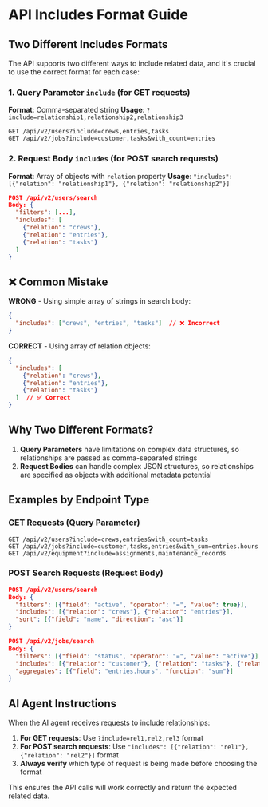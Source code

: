 # API Includes Format Guide

## Two Different Includes Formats

The API supports two different ways to include related data, and it's crucial to use the correct format for each case:

### 1. Query Parameter `include` (for GET requests)
**Format**: Comma-separated string
**Usage**: `?include=relationship1,relationship2,relationship3`

```
GET /api/v2/users?include=crews,entries,tasks
GET /api/v2/jobs?include=customer,tasks&with_count=entries
```

### 2. Request Body `includes` (for POST search requests)
**Format**: Array of objects with `relation` property
**Usage**: `"includes": [{"relation": "relationship1"}, {"relation": "relationship2"}]`

```json
POST /api/v2/users/search
Body: {
  "filters": [...],
  "includes": [
    {"relation": "crews"}, 
    {"relation": "entries"},
    {"relation": "tasks"}
  ]
}
```

## ❌ Common Mistake
**WRONG** - Using simple array of strings in search body:
```json
{
  "includes": ["crews", "entries", "tasks"]  // ❌ Incorrect
}
```

**CORRECT** - Using array of relation objects:
```json
{
  "includes": [
    {"relation": "crews"}, 
    {"relation": "entries"}, 
    {"relation": "tasks"}
  ]  // ✅ Correct
}
```

## Why Two Different Formats?

1. **Query Parameters** have limitations on complex data structures, so relationships are passed as comma-separated strings
2. **Request Bodies** can handle complex JSON structures, so relationships are specified as objects with additional metadata potential

## Examples by Endpoint Type

### GET Requests (Query Parameter)
```
GET /api/v2/users?include=crews,entries&with_count=tasks
GET /api/v2/jobs?include=customer,tasks,entries&with_sum=entries.hours
GET /api/v2/equipment?include=assignments,maintenance_records
```

### POST Search Requests (Request Body)
```json
POST /api/v2/users/search
Body: {
  "filters": [{"field": "active", "operator": "=", "value": true}],
  "includes": [{"relation": "crews"}, {"relation": "entries"}],
  "sort": [{"field": "name", "direction": "asc"}]
}

POST /api/v2/jobs/search  
Body: {
  "filters": [{"field": "status", "operator": "=", "value": "active"}],
  "includes": [{"relation": "customer"}, {"relation": "tasks"}, {"relation": "entries"}],
  "aggregates": [{"field": "entries.hours", "function": "sum"}]
}
```

## AI Agent Instructions

When the AI agent receives requests to include relationships:

1. **For GET requests**: Use `?include=rel1,rel2,rel3` format
2. **For POST search requests**: Use `"includes": [{"relation": "rel1"}, {"relation": "rel2"}]` format
3. **Always verify** which type of request is being made before choosing the format

This ensures the API calls will work correctly and return the expected related data.
